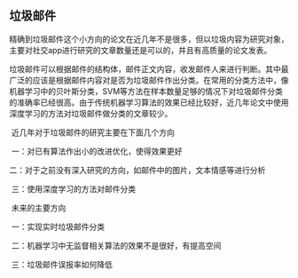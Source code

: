 ## 垃圾邮件

​	精确到垃圾邮件这个小方向的论文在近几年不是很多，但以垃圾内容为研究对象，主要对社交app进行研究的文章数量还是可以的，并且有高质量的论文发表。

​	垃圾邮件可以根据邮件的结构体，邮件正文内容，收发邮件人来进行判断。其中最广泛的应该是根据邮件内容对是否为垃圾邮件作出分类。在常用的分类方法中，像机器学习中的贝叶斯分类，SVM等方法在样本数量足够的情况下对垃圾邮件分类的准确率已经很高。由于传统机器学习算法的效果已经比较好，近几年论文中使用深度学习的方法对垃圾邮件做分类的文章较少。

​	近几年对于垃圾邮件的研究主要在下面几个方向

​			一：对已有算法作出小的改进优化，使得效果更好

​			二：对于之前没有深入研究的方向，如邮件中的图片，文本情感等进行分析

​			三：使用深度学习的方法对邮件分类

​	未来的主要方向

​			一：实现实时垃圾邮件分类

​			二：机器学习中无监督相关算法的效果不是很好，有提高空间

​			三：垃圾邮件误报率如何降低

